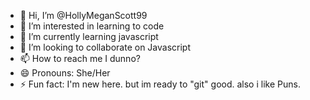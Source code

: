 - 👋 Hi, I’m @HollyMeganScott99
- 👀 I’m interested in learning to code
- 🌱 I’m currently learning javascript
- 💞️ I’m looking to collaborate on Javascript
- 📫 How to reach me I dunno?
- 😄 Pronouns: She/Her
- ⚡ Fun fact: I'm new here. but im ready to "git" good. also i like Puns.

<!---
HollyMeganScott99/HollyMeganScott99 is a ✨ special ✨ repository because its `README.md` (this file) appears on your GitHub profile.
You can click the Preview link to take a look at your changes.
--->
